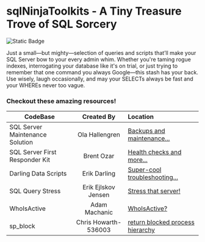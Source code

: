
# sqlNinjaToolkits - A Tiny Treasure Trove of SQL Sorcery
![Static Badge](https://img.shields.io/badge/sql-geek-blue)


Just a small—but mighty—selection of queries and scripts that’ll make your SQL Server bow to your every admin whim. Whether you're taming rogue indexes, interrogating your database like it's on trial, or just trying to remember that one command you always Google—this stash has your back. Use wisely, laugh occasionally, and may your SELECTs always be fast and your WHEREs never too vague.

### Checkout these amazing resources!

| CodeBase        | Created By | Location           |
| ------------- |:-------------:| :-------------|
| SQL Server Maintenance Solution | Ola Hallengren | [Backups and maintenance...](https://github.com/olahallengren/sql-server-maintenance-solution) |
| SQL Server First Responder Kit | Brent Ozar | [Health checks and more...](https://github.com/BrentOzarULTD/SQL-Server-First-Responder-Kit) |
| Darling Data Scripts | Erik Darling | [Super-cool troubleshooting...](https://github.com/erikdarlingdata/DarlingData) |
| SQL Query Stress | Erik Ejlskov Jensen | [Stress that server!](https://github.com/ErikEJ/SqlQueryStress) |
| WhoIsActive | Adam Machanic | [WhoIsActive?](https://github.com/amachanic/sp_whoisactive) |
| sp_block | Chris Howarth-536003 | [ return blocked process hierarchy ](sp_block.sql)
